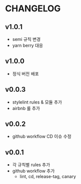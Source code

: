 # CHANGELOG

## v1.0.1

- semi 규칙 변경
- yarn berry 대응

## v1.0.0

- 정식 버전 배포

## v0.0.3

- stylelint rules & 모듈 추가
- airbnb 룰 추가

## v0.0.2

- github workflow CD 이슈 수정

## v0.0.1

- 각 규칙별 rules 추가
- github workflow 추가
  - lint, cd, release-tag, canary
